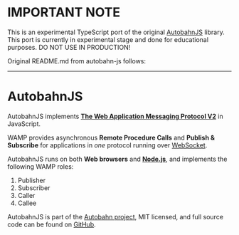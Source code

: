 # IMPORTANT NOTE

This is an experimental TypeScript port of the original [AutobahnJS](https://github.com/crossbario/autobahn-js) library. This port is currently in experimental stage and done for educational purposes. DO NOT USE IN PRODUCTION!

Original README.md from autobahn-js follows:
- - - -

# AutobahnJS


AutobahnJS implements **[The Web Application Messaging Protocol V2](http://wamp.ws/)** in JavaScript.

WAMP provides asynchronous **Remote Procedure Calls** and **Publish & Subscribe** for applications in *one* protocol running over [WebSocket](http://tools.ietf.org/html/rfc6455).

AutobahnJS runs on both **Web browsers** and **[Node.js](http://nodejs.org/)**, and implements the following WAMP roles:

1. Publisher
2. Subscriber
3. Caller
4. Callee

AutobahnJS is part of the [Autobahn project](http://autobahn.ws/), MIT licensed, and full source code can be found on [GitHub](https://github.com/crossbario/autobahn-js/).
